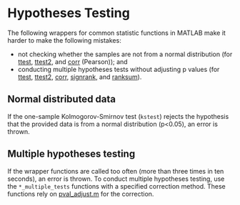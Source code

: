 # Hypotheses Testing

The following wrappers for common statistic functions in MATLAB make it harder to make the following mistakes:
- not checking whether the samples are not from a normal distribution (for [ttest](./ttest.m), [ttest2](./ttest2.m), and [corr](./corr.m) (Pearson)); and
- conducting multiple hypotheses tests without adjusting p values (for [ttest](./ttest.m), [ttest2](./ttest2.m), [corr](./corr.m), [signrank](./signrank.m), and [ranksum](./ranksum.m)).

## Normal distributed data
If the one-sample Kolmogorov-Smirnov test (`kstest`) rejects the hypothesis that the provided data is from a normal distribution (p<0.05), an error is thrown.

## Multiple hypotheses testing
If the wrapper functions are called too often (more than three times in ten seconds), an error is thrown. To conduct multiple hypotheses testing, use the `*_multiple_tests` functions with a specified correction method. These functions rely on [pval_adjust.m](https://de.mathworks.com/matlabcentral/fileexchange/55142-fakenmc-pval-adjust) for the correction.
